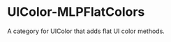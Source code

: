 UIColor-MLPFlatColors
=====================

A category for UIColor that adds flat UI color methods.